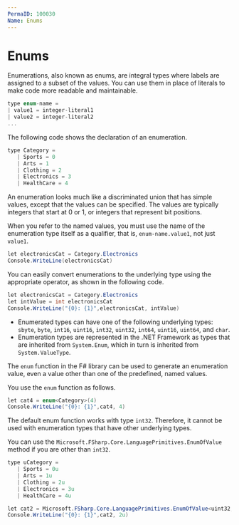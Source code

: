 ```yaml
---
PermaID: 100030
Name: Enums
---
```


# Enums

Enumerations, also known as enums, are integral types where labels are assigned to a subset of the values. You can use them in place of literals to make code more readable and maintainable.

```csharp
type enum-name =
| value1 = integer-literal1
| value2 = integer-literal2
...
```

The following code shows the declaration of an enumeration.

```csharp
type Category =
   | Sports = 0
   | Arts = 1
   | Clothing = 2
   | Electronics = 3
   | HealthCare = 4
```

An enumeration looks much like a discriminated union that has simple values, except that the values can be specified. The values are typically integers that start at 0 or 1, or integers that represent bit positions.

When you refer to the named values, you must use the name of the enumeration type itself as a qualifier, that is, `enum-name.value1`, not just `value1`. 

```csharp
let electronicsCat = Category.Electronics
Console.WriteLine(electronicsCat)
```

You can easily convert enumerations to the underlying type using the appropriate operator, as shown in the following code.

```csharp
let electronicsCat = Category.Electronics
let intValue = int electronicsCat
Console.WriteLine("{0}: {1}",electronicsCat, intValue)
```

 - Enumerated types can have one of the following underlying types: `sbyte`, `byte`, `int16`, `uint16`, `int32`, `uint32`, `int64`, `uint16`, `uint64`, and `char`. 
 - Enumeration types are represented in the .NET Framework as types that are inherited from `System.Enum`, which in turn is inherited from `System.ValueType`.

The `enum` function in the F# library can be used to generate an enumeration value, even a value other than one of the predefined, named values. 

You use the `enum` function as follows.

```csharp
let cat4 = enum<Category>(4)
Console.WriteLine("{0}: {1}",cat4, 4)
```

The default enum function works with type `int32`. Therefore, it cannot be used with enumeration types that have other underlying types.

You can use the `Microsoft.FSharp.Core.LanguagePrimitives.EnumOfValue` method if you are other than `int32`.

```csharp
type uCategory =
   | Sports = 0u
   | Arts = 1u
   | Clothing = 2u
   | Electronics = 3u
   | HealthCare = 4u

let cat2 = Microsoft.FSharp.Core.LanguagePrimitives.EnumOfValue<uint32, uCategory>(2u)
Console.WriteLine("{0}: {1}",cat2, 2u)
```
